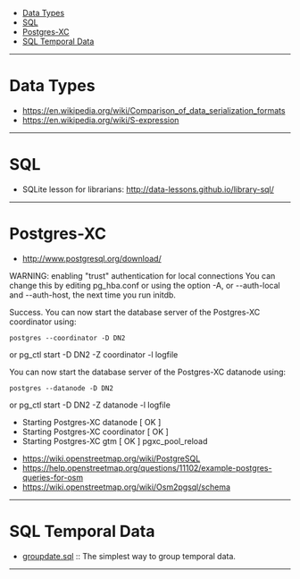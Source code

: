 + [Data Types](#data-types)
+ [SQL](#sql)
+ [Postgres-XC](#postgres-xc)
+ [SQL Temporal Data](#sql-temporal-data)


----

# Data Types
+ https://en.wikipedia.org/wiki/Comparison_of_data_serialization_formats
+ https://en.wikipedia.org/wiki/S-expression

----

# SQL
+ SQLite lesson for librarians: http://data-lessons.github.io/library-sql/

----

# Postgres-XC
+ http://www.postgresql.org/download/

WARNING: enabling "trust" authentication for local connections
You can change this by editing pg_hba.conf or using the option -A, or
--auth-local and --auth-host, the next time you run initdb.

Success.
 You can now start the database server of the Postgres-XC coordinator using:

    postgres --coordinator -D DN2
or
    pg_ctl start -D DN2 -Z coordinator -l logfile

 You can now start the database server of the Postgres-XC datanode using:

    postgres --datanode -D DN2
or 
    pg_ctl start -D DN2 -Z datanode -l logfile

 * Starting Postgres-XC datanode                                                                                                                             [ OK ] 
 * Starting Postgres-XC coordinator                                                                                                                          [ OK ] 
 * Starting Postgres-XC gtm                                                                                                                                  [ OK ] 
 pgxc_pool_reload 


+ https://wiki.openstreetmap.org/wiki/PostgreSQL
+ https://help.openstreetmap.org/questions/11102/example-postgres-queries-for-osm
+ https://wiki.openstreetmap.org/wiki/Osm2pgsql/schema

----

# SQL Temporal Data
+ [groupdate.sql](https://github.com/ankane/groupdate.sql) :: The simplest way to group temporal data.

----
